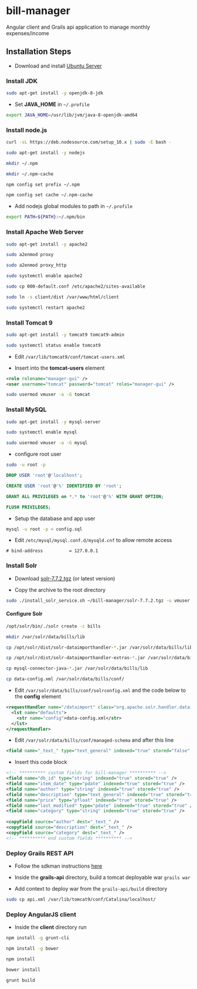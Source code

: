 bill-manager
=============

Angular client and Grails api application to manage monthly expenses/income

## Installation Steps

* Download and install [Ubuntu Server](https://ubuntu.com/download/server)

### Install JDK

```bash
sudo apt-get install -y openjdk-8-jdk
```

* Set **JAVA_HOME** in `~/.profile`
```bash
export JAVA_HOME=/usr/lib/jvm/java-8-openjdk-amd64
```

### Install node.js

```bash
curl -sL https://deb.nodesource.com/setup_10.x | sudo -E bash -

sudo apt-get install -y nodejs

mkdir ~/.npm

mkdir ~/.npm-cache

npm config set prefix ~/.npm

npm config set cache ~/.npm-cache
```

* Add nodejs global modules to path in `~/.profile`

```bash
export PATH=${PATH}:~/.npm/bin
```

### Install Apache Web Server

```bash
sudo apt-get install -y apache2

sudo a2enmod proxy

sudo a2enmod proxy_http

sudo systemctl enable apache2

sudo cp 000-default.conf /etc/apache2/sites-available

sudo ln -s client/dist /var/www/html/client

sudo systemctl restart apache2
```

### Install Tomcat 9

``` bash
sudo apt-get install -y tomcat9 tomcat9-admin

sudo systemctl status enable tomcat9
```

* Edit `/var/lib/tomcat9/conf/tomcat-users.xml`

* Insert into the **tomcat-users** element

```xml
<role rolename="manager-gui" />
<user username="tomcat" password="tomcat" roles="manager-gui" />
```

```bash
sudo usermod vmuser -a -G tomcat
```

### Install MySQL

```bash
sudo apt-get install -y mysql-server

sudo systemctl enable mysql

sudo usermod vmuser -a -G mysql
```

* configure root user

```bash
sudo -u root -p
```

```sql
DROP USER 'root'@'localhost';

CREATE USER 'root'@'%' IDENTIFIED BY 'root';

GRANT ALL PRIVILEGES on *.* to 'root'@'%' WITH GRANT OPTION;

FLUSH PRIVILEGES;
```

* Setup the database and app user

```bash
mysql -u root -p < config.sql
```
* Edit `/etc/mysql/mysql.conf.d/mysqld.cnf` to allow remote access

```
# bind-address          = 127.0.0.1
```

### Install Solr

* Download [solr-7.7.2.tgz](https://www.apache.org/dyn/closer.lua/lucene/solr/7.7.2/solr-7.7.2.tgz) (or latest version)

* Copy the archive to the root directory

```bash
sudo ./install_solr_service.sh ~/bill-manager/solr-7.7.2.tgz -u vmuser
```

#### Configure Solr
```bash
/opt/solr/bin/./solr create -c bills

mkdir /var/solr/data/bills/lib

cp /opt/solr/dist/solr-dataimporthandler-*.jar /var/solr/data/bills/lib

cp /opt/solr/dist/solr-dataimporthandler-extras-*.jar /var/solr/data/bills/lib

cp mysql-connector-java-*.jar /var/solr/data/bills/lib

cp data-config.xml /var/solr/data/bills/conf/
```

* Edit `/var/solr/data/bills/conf/solrconfig.xml` and the code below to the **config** element

```xml
<requestHandler name="/dataimport" class="org.apache.solr.handler.dataimport.DataImportHandler">
  <lst name="defaults">
    <str name="config">data-config.xml</str>
  </lst>
</requestHandler>
```

* Edit `/var/solr/data/bills/conf/managed-schema` and after this line

```xml
<field name="_text_" type="text_general" indexed="true" stored="false" multiValued="true" />
```

* Insert this code block

```xml
<!-- ********** custom fields for bill-manager ********** -->
<field name="db_id" type="string" indexed="true" stored="true" />
<field name="item_date" type="pdate" indexed="true" stored="true" />
<field name="author" type="string" indexed="true" stored="true" />
<field name="description" type="text_general" indexed="true" stored="true" />
<field name="price" type="pfloat" indexed="true" stored="true" />
<field name="last_modified" type="pdate" indexed="true" stored="true" />
<field name="category" type="string" indexed="true" stored="true" />
 
<copyField source="author" dest="_text_" />
<copyField source="description" dest="_text_" />
<copyField source="category" dest="_text_" />
<!-- ********** end custom fields ********** -->
```

### Deploy Grails REST API

* Follow the sdkman instructions [here](https://www.grails.org/download.html)

* Inside the **grails-api** directory, build a tomcat deployable war `grails war`

* Add context to deploy war from the `grails-api/build` directory
```bash
sudo cp api.xml /var/lib/tomcat9/conf/Catalina/localhost/
```

### Deploy AngularJS client

* Inside the **client** directory run
```bash
npm install -g grunt-cli

npm install -g bower

npm install

bower install

grunt build
```
